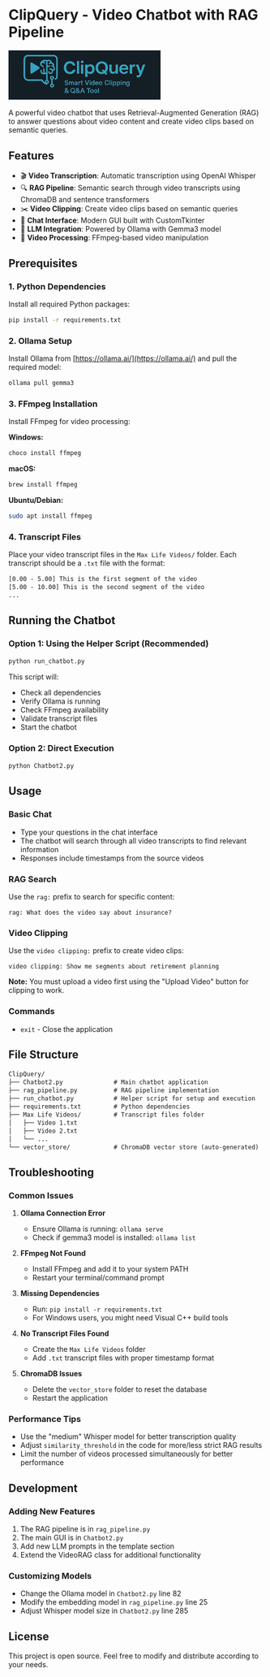 # ClipQuery - Video Chatbot with RAG Pipeline
<img src="clipquery_logo.jpeg" alt="UI Preview" width="300"/>

A powerful video chatbot that uses Retrieval-Augmented Generation (RAG) to answer questions about video content and create video clips based on semantic queries.

## Features

- 🎬 **Video Transcription**: Automatic transcription using OpenAI Whisper
- 🔍 **RAG Pipeline**: Semantic search through video transcripts using ChromaDB and sentence transformers
- ✂️ **Video Clipping**: Create video clips based on semantic queries
- 💬 **Chat Interface**: Modern GUI built with CustomTkinter
- 🤖 **LLM Integration**: Powered by Ollama with Gemma3 model
- 🎥 **Video Processing**: FFmpeg-based video manipulation

## Prerequisites

### 1. Python Dependencies
Install all required Python packages:
```bash
pip install -r requirements.txt
```

### 2. Ollama Setup
Install Ollama from [https://ollama.ai/](https://ollama.ai/) and pull the required model:
```bash
ollama pull gemma3
```

### 3. FFmpeg Installation
Install FFmpeg for video processing:

**Windows:**
```bash
choco install ffmpeg
```

**macOS:**
```bash
brew install ffmpeg
```

**Ubuntu/Debian:**
```bash
sudo apt install ffmpeg
```

### 4. Transcript Files
Place your video transcript files in the `Max Life Videos/` folder. Each transcript should be a `.txt` file with the format:
```
[0.00 - 5.00] This is the first segment of the video
[5.00 - 10.00] This is the second segment of the video
...
```

## Running the Chatbot

### Option 1: Using the Helper Script (Recommended)
```bash
python run_chatbot.py
```

This script will:
- Check all dependencies
- Verify Ollama is running
- Check FFmpeg availability
- Validate transcript files
- Start the chatbot

### Option 2: Direct Execution
```bash
python Chatbot2.py
```

## Usage

### Basic Chat
- Type your questions in the chat interface
- The chatbot will search through all video transcripts to find relevant information
- Responses include timestamps from the source videos

### RAG Search
Use the `rag:` prefix to search for specific content:
```
rag: What does the video say about insurance?
```

### Video Clipping
Use the `video clipping:` prefix to create video clips:
```
video clipping: Show me segments about retirement planning
```

**Note:** You must upload a video first using the "Upload Video" button for clipping to work.

### Commands
- `exit` - Close the application

## File Structure

```
ClipQuery/
├── Chatbot2.py              # Main chatbot application
├── rag_pipeline.py          # RAG pipeline implementation
├── run_chatbot.py           # Helper script for setup and execution
├── requirements.txt         # Python dependencies
├── Max Life Videos/         # Transcript files folder
│   ├── Video 1.txt
│   ├── Video 2.txt
│   └── ...
└── vector_store/            # ChromaDB vector store (auto-generated)
```

## Troubleshooting

### Common Issues

1. **Ollama Connection Error**
   - Ensure Ollama is running: `ollama serve`
   - Check if gemma3 model is installed: `ollama list`

2. **FFmpeg Not Found**
   - Install FFmpeg and add it to your system PATH
   - Restart your terminal/command prompt

3. **Missing Dependencies**
   - Run: `pip install -r requirements.txt`
   - For Windows users, you might need Visual C++ build tools

4. **No Transcript Files Found**
   - Create the `Max Life Videos` folder
   - Add `.txt` transcript files with proper timestamp format

5. **ChromaDB Issues**
   - Delete the `vector_store` folder to reset the database
   - Restart the application

### Performance Tips

- Use the "medium" Whisper model for better transcription quality
- Adjust `similarity_threshold` in the code for more/less strict RAG results
- Limit the number of videos processed simultaneously for better performance

## Development

### Adding New Features
1. The RAG pipeline is in `rag_pipeline.py`
2. The main GUI is in `Chatbot2.py`
3. Add new LLM prompts in the template section
4. Extend the VideoRAG class for additional functionality

### Customizing Models
- Change the Ollama model in `Chatbot2.py` line 82
- Modify the embedding model in `rag_pipeline.py` line 25
- Adjust Whisper model size in `Chatbot2.py` line 285

## License

This project is open source. Feel free to modify and distribute according to your needs.
